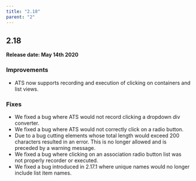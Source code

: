 ```yaml
---
title: "2.18"
parent: "2"
---
```


## 2.18

**Release date: May 14th 2020**

### Improvements

* ATS now supports recording and execution of clicking on containers and list views. 

### Fixes

* We fixed a bug where ATS would not record clicking a dropdown div converter.
* We fixed a bug where ATS would not correctly click on a radio button.
* Due to a bug cutting elements whose total length would exceed 200 characters resulted in an error. This is no longer allowed and is preceded by a warning message.
* We fixed a bug where clicking on an association radio button list was not properly recorder or executed.
* We fixed a bug introduced in 2.17.1 where unique names would no longer include list item names.

